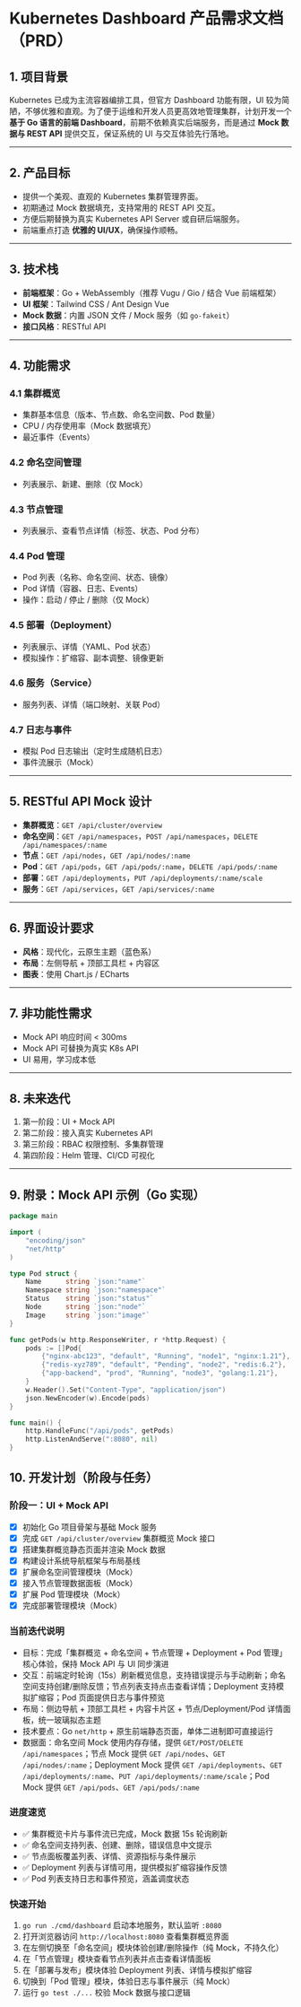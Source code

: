 # Kubernetes Dashboard 产品需求文档（PRD）

## 1. 项目背景
Kubernetes 已成为主流容器编排工具，但官方 Dashboard 功能有限，UI 较为简陋，不够优雅和直观。为了便于运维和开发人员更高效地管理集群，计划开发一个 **基于 Go 语言的前端 Dashboard**，前期不依赖真实后端服务，而是通过 **Mock 数据与 REST API** 提供交互，保证系统的 UI 与交互体验先行落地。

---

## 2. 产品目标
- 提供一个美观、直观的 Kubernetes 集群管理界面。  
- 初期通过 Mock 数据填充，支持常用的 REST API 交互。  
- 方便后期替换为真实 Kubernetes API Server 或自研后端服务。  
- 前端重点打造 **优雅的 UI/UX**，确保操作顺畅。  

---

## 3. 技术栈
- **前端框架**：Go + WebAssembly（推荐 Vugu / Gio / 结合 Vue 前端框架）  
- **UI 框架**：Tailwind CSS / Ant Design Vue  
- **Mock 数据**：内置 JSON 文件 / Mock 服务（如 `go-fakeit`）  
- **接口风格**：RESTful API  

---

## 4. 功能需求
### 4.1 集群概览
- 集群基本信息（版本、节点数、命名空间数、Pod 数量）  
- CPU / 内存使用率（Mock 数据填充）  
- 最近事件（Events）  

### 4.2 命名空间管理
- 列表展示、新建、删除（仅 Mock）  

### 4.3 节点管理
- 列表展示、查看节点详情（标签、状态、Pod 分布）  

### 4.4 Pod 管理
- Pod 列表（名称、命名空间、状态、镜像）  
- Pod 详情（容器、日志、Events）  
- 操作：启动 / 停止 / 删除（仅 Mock）  

### 4.5 部署（Deployment）
- 列表展示、详情（YAML、Pod 状态）  
- 模拟操作：扩缩容、副本调整、镜像更新  

### 4.6 服务（Service）
- 服务列表、详情（端口映射、关联 Pod）  

### 4.7 日志与事件
- 模拟 Pod 日志输出（定时生成随机日志）  
- 事件流展示（Mock）  

---

## 5. RESTful API Mock 设计
- **集群概览**：`GET /api/cluster/overview`  
- **命名空间**：`GET /api/namespaces`，`POST /api/namespaces`，`DELETE /api/namespaces/:name`  
- **节点**：`GET /api/nodes`，`GET /api/nodes/:name`  
- **Pod**：`GET /api/pods`，`GET /api/pods/:name`，`DELETE /api/pods/:name`  
- **部署**：`GET /api/deployments`，`PUT /api/deployments/:name/scale`  
- **服务**：`GET /api/services`，`GET /api/services/:name`  

---

## 6. 界面设计要求
- **风格**：现代化，云原生主题（蓝色系）  
- **布局**：左侧导航 + 顶部工具栏 + 内容区  
- **图表**：使用 Chart.js / ECharts  

---

## 7. 非功能性需求
- Mock API 响应时间 < 300ms  
- Mock API 可替换为真实 K8s API  
- UI 易用，学习成本低  

---

## 8. 未来迭代
1. 第一阶段：UI + Mock API  
2. 第二阶段：接入真实 Kubernetes API  
3. 第三阶段：RBAC 权限控制、多集群管理  
4. 第四阶段：Helm 管理、CI/CD 可视化  

---

## 9. 附录：Mock API 示例（Go 实现）

```go
package main

import (
    "encoding/json"
    "net/http"
)

type Pod struct {
    Name      string `json:"name"`
    Namespace string `json:"namespace"`
    Status    string `json:"status"`
    Node      string `json:"node"`
    Image     string `json:"image"`
}

func getPods(w http.ResponseWriter, r *http.Request) {
    pods := []Pod{
        {"nginx-abc123", "default", "Running", "node1", "nginx:1.21"},
        {"redis-xyz789", "default", "Pending", "node2", "redis:6.2"},
        {"app-backend", "prod", "Running", "node3", "golang:1.21"},
    }
    w.Header().Set("Content-Type", "application/json")
    json.NewEncoder(w).Encode(pods)
}

func main() {
    http.HandleFunc("/api/pods", getPods)
    http.ListenAndServe(":8080", nil)
}
```
## 10. 开发计划（阶段与任务）

### 阶段一：UI + Mock API
- [x] 初始化 Go 项目骨架与基础 Mock 服务
- [x] 完成 `GET /api/cluster/overview` 集群概览 Mock 接口
- [x] 搭建集群概览静态页面并渲染 Mock 数据
- [x] 构建设计系统导航框架与布局基线
- [x] 扩展命名空间管理模块（Mock）
- [x] 接入节点管理数据面板（Mock）
- [x] 扩展 Pod 管理模块（Mock）
- [x] 完成部署管理模块（Mock）
### 当前迭代说明
- 目标：完成「集群概览 + 命名空间 + 节点管理 + Deployment + Pod 管理」核心体验，保持 Mock API 与 UI 同步演进
- 交互：前端定时轮询（15s）刷新概览信息，支持错误提示与手动刷新；命名空间支持创建/删除反馈；节点列表支持点击查看详情；Deployment 支持模拟扩缩容；Pod 页面提供日志与事件预览
- 布局：侧边导航 + 顶部工具栏 + 内容卡片区 + 节点/Deployment/Pod 详情面板，统一玻璃拟态主题
- 技术要点：Go `net/http` + 原生前端静态页面，单体二进制即可直接运行
- 数据面：命名空间 Mock 使用内存存储，提供 `GET/POST/DELETE /api/namespaces`；节点 Mock 提供 `GET /api/nodes`、`GET /api/nodes/:name`；Deployment Mock 提供 `GET /api/deployments`、`GET /api/deployments/:name`、`PUT /api/deployments/:name/scale`；Pod Mock 提供 `GET /api/pods`、`GET /api/pods/:name`

### 进度速览
- ✅ 集群概览卡片与事件流已完成，Mock 数据 15s 轮询刷新
- ✅ 命名空间支持列表、创建、删除，错误信息中文提示
- ✅ 节点面板覆盖列表、详情、资源指标与条件展示
- ✅ Deployment 列表与详情可用，提供模拟扩缩容操作反馈
- ✅ Pod 列表支持日志和事件预览，涵盖调度状态

### 快速开始
1. `go run ./cmd/dashboard` 启动本地服务，默认监听 `:8080`
2. 打开浏览器访问 `http://localhost:8080` 查看集群概览界面
3. 在左侧切换至「命名空间」模块体验创建/删除操作（纯 Mock，不持久化）
4. 在「节点管理」模块查看节点列表并点击查看详情面板
5. 在「部署与发布」模块体验 Deployment 列表、详情与模拟扩缩容
6. 切换到「Pod 管理」模块，体验日志与事件展示（纯 Mock）
7. 运行 `go test ./...` 校验 Mock 数据与接口逻辑
